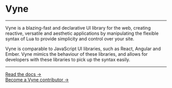 <!-- 
    (c) 2022 Vyne.lua
    README.md
--> 

<h1>Vyne</h1>

<hr />

<p>Vyne is a blazing-fast and declarative UI library for the web, creating reactive, versatile and aesthetic applications by manipulating the flexible syntax of Lua to provide simplicity and control over your site.</p>

<p>Vyne is comparable to JavaScript UI libraries, such as React, Angular and Ember. Vyne mimics the behaviour of these libraries, and allows for developers with these libraries to pick up the syntax easily.</p>

<hr />

<a href=".">Read the docs →</a><br />
<a href=".">Become a Vyne contributor →</a>
